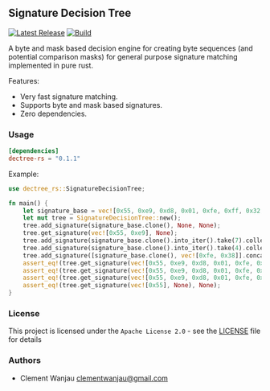 ## Signature Decision Tree

[![Latest Release](https://img.shields.io/crates/v/dectree-rs)](https://crates.io/crates/dectree-rs)
[![Build](https://github.com/clementwanjau/dectree-rs/actions/workflows/build.yml/badge.svg)](https://github.com/clementwanjau/dectree-rs/actions/workflows/build.yml)

A byte and mask based decision engine for creating byte
sequences (and potential comparison masks) for general purpose
signature matching implemented in pure rust.

Features:
- Very fast signature matching.
- Supports byte and mask based signatures.
- Zero dependencies.

### Usage
```toml
[dependencies]
dectree-rs = "0.1.1"
```

Example:

```rust
use dectree_rs::SignatureDecisionTree;

fn main() {
	let signature_base = vec![0x55, 0xe9, 0xd8, 0x01, 0xfe, 0xff, 0x32, 0x77, 0x89, 0x4f, 0x55];
	let mut tree = SignatureDecisionTree::new();
	tree.add_signature(signature_base.clone(), None, None);
	tree.get_signature(vec![0x55, 0xe9], None);
	tree.add_signature(signature_base.clone().into_iter().take(7).collect(), None, Some(signature_base.clone().into_iter().take(7).collect()));
	tree.add_signature(signature_base.clone().into_iter().take(4).collect(), None, Some(signature_base.clone().into_iter().take(4).collect()));
	tree.add_signature([signature_base.clone(), vec![0xfe, 0x38]].concat(), None, Some([signature_base.clone(), vec![0xfe, 0x38]].concat()));
	assert_eq!(tree.get_signature(vec![0x55, 0xe9, 0xd8, 0x01, 0xfe, 0xff, 0x32, 0x00, 0x99, 0x36, 0x5f, 0x21, 0xfd], None), Some(signature_base.clone().into_iter().take(7).collect()));
	assert_eq!(tree.get_signature(vec![0x55, 0xe9, 0xd8, 0x01, 0xfe, 0xff, 0x32], None), Some(signature_base.clone().into_iter().take(7).collect()));
	assert_eq!(tree.get_signature(vec![0x55, 0xe9, 0xd8, 0x01, 0xfe, 0x00], None), Some(signature_base.clone().into_iter().take(4).collect()));
	assert_eq!(tree.get_signature(vec![0x55], None), None);
}

```

### License
This project is licensed under the `Apache License 2.0` - see the [LICENSE](LICENSE) file for details


### Authors
- Clement Wanjau <clementwanjau@gmail.com>

